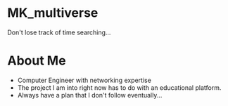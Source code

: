 # MK_multiverse
Don't lose track of time searching... 
<!DOCTYPE html>
<html lang="en">
<head>
    <meta charset="UTF-8">
    <meta name="viewport" content="width=device-width, initial-scale=1.0">
</head>
<body>
    <h1>About Me</h1>
    <ul>
        <li>Computer Engineer with networking expertise</li>
        <li>The project I am into right now has to do with an educational platform. </li>
        <li> Always have a plan that I don't follow eventually... </li>
    </ul>
</body>
</html>
